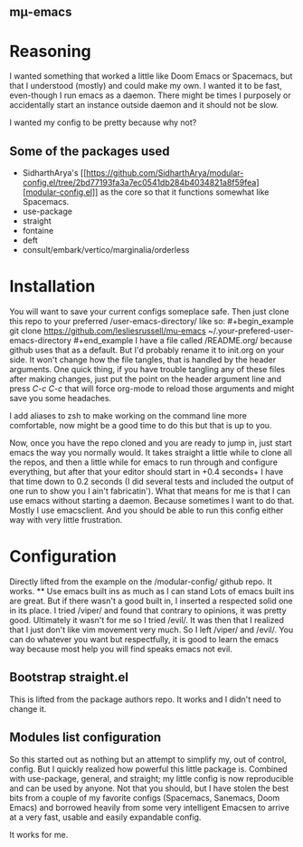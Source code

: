 ## mμ-emacs

# Reasoning
I wanted something that worked a little like Doom Emacs or Spacemacs, but that I understood (mostly) and could make my own. I wanted it to be fast, even-though I run emacs as a daemon. There might be times I purposely or accidentally start an instance outside daemon and it should not be slow.

I wanted my config to be pretty because why not?

## Some of the packages used
- SidharthArya's [[https://github.com/SidharthArya/modular-config.el/tree/2bd77193fa3a7ec0541db284b4034821a8f59fea][modular-config.el]] as the core so that it functions somewhat like Spacemacs.
- use-package
- straight
- fontaine
- deft
- consult/embark/vertico/marginalia/orderless

# Installation
You will want to save your current configs someplace safe. Then just clone this repo to your preferred /user-emacs-directory/ like so:
#+begin_example
  git clone https://github.com/lesliesrussell/mu-emacs ~/.your-prefered-user-emacs-directory
#+end_example
I have a file called /README.org/ because github uses that as a default. But I'd probably rename it to init.org on your side. It won't change how the file tangles, that is handled by the header arguments. One quick thing, if you have trouble tangling any of these files after making changes, just put the point on the header argument line and press *C-c C-c* that will force org-mode to reload those arguments and might save you some headaches.

I add aliases to zsh to make working on the command line more comfortable, now might be a good time to do this but that is up to you.

Now, once you have the repo cloned and you are ready to jump in, just start emacs the way you normally would. It takes straight a little while to clone all the repos, and then a little while for emacs to run through and configure everything, but after that your editor should start in +0.4 seconds+ I have that time down to 0.2 seconds (I did several tests and included the output of one run to show you I ain't fabricatin'). What that means for me is that I can use emacs without starting a daemon. Because sometimes I want to do that. Mostly I use emacsclient. And you should be able to run this config either way with very little frustration.

# Configuration
Directly lifted from the example on the /modular-config/ github repo. It works.
** Use emacs built ins as much as I can stand
Lots of emacs built ins are great. But if there wasn't a good built in, I inserted a respected solid one in its place. I tried /viper/ and found that contrary to opinions, it was pretty good. Ultimately it wasn't for me so I tried /evil/. It was then that I realized that I just don't like vim movement very much. So I left /viper/ and /evil/. You can do whatever you want  but respectfully, it is good to learn the emacs way because most help you will find speaks emacs not evil.

## Bootstrap straight.el
This is lifted from the package authors repo. It works and I didn't need to change it.

## Modules list configuration
So this started out as nothing but an attempt to simplify my, out of control, config. But I quickly realized how powerful this little package is. Combined with use-package, general, and straight; my little config is now reproducible and can be used by anyone. Not that you should, but I have stolen the best bits from a couple of my favorite configs (Spacemacs, Sanemacs, Doom Emacs) and borrowed heavily from some very intelligent Emacsen to arrive at a very fast, usable and easily expandable config.

It works for me.
